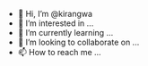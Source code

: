 - 👋 Hi, I’m @kirangwa
- 👀 I’m interested in ...
- 🌱 I’m currently learning ...
- 💞️ I’m looking to collaborate on ...
- 📫 How to reach me ...

<!---
kirangwa/kirangwa is a ✨ special ✨ repository because its `README.md` (this file) appears on your GitHub profile.
You can click the Preview link to take a look at your changes.
--->
